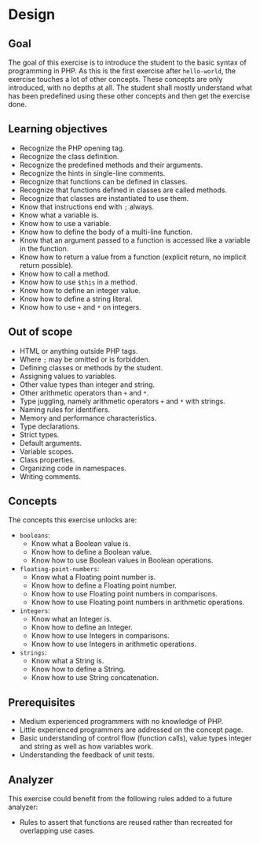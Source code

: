 # Design

## Goal

The goal of this exercise is to introduce the student to the basic syntax of programming in PHP.
As this is the first exercise after `hello-world`, the exercise touches a lot of other concepts.
These concepts are only introduced, with no depths at all.
The student shall mostly understand what has been predefined using these other concepts and then get the exercise done.

## Learning objectives

- Recognize the PHP opening tag.
- Recognize the class definition.
- Recognize the predefined methods and their arguments.
- Recognize the hints in single-line comments.
- Recognize that functions can be defined in classes.
- Recognize that functions defined in classes are called methods.
- Recognize that classes are instantiated to use them.
- Know that instructions end with `;` always.
- Know what a variable is.
- Know how to use a variable.
- Know how to define the body of a multi-line function.
- Know that an argument passed to a function is accessed like a variable in the function.
- Know how to return a value from a function (explicit return, no implicit return possible).
- Know how to call a method.
- Know how to use `$this` in a method.
- Know how to define an integer value.
- Know how to define a string literal.
- Know how to use `+` and `*` on integers.

## Out of scope

- HTML or anything outside PHP tags.
- Where `;` may be omitted or is forbidden.
- Defining classes or methods by the student.
- Assigning values to variables.
- Other value types than integer and string.
- Other arithmetic operators than `+` and `*`.
- Type juggling, namely arithmetic operators `+` and `*` with strings.
- Naming rules for identifiers.
- Memory and performance characteristics.
- Type declarations.
- Strict types.
- Default arguments.
- Variable scopes.
- Class properties.
- Organizing code in namespaces.
- Writing comments.

## Concepts

The concepts this exercise unlocks are:

- `booleans`:
  - Know what a Boolean value is.
  - Know how to define a Boolean value.
  - Know how to use Boolean values in Boolean operations.
- `floating-point-numbers`:
  - Know what a Floating point number is.
  - Know how to define a Floating point number.
  - Know how to use Floating point numbers in comparisons.
  - Know how to use Floating point numbers in arithmetic operations.
- `integers`:
  - Know what an Integer is.
  - Know how to define an Integer.
  - Know how to use Integers in comparisons.
  - Know how to use Integers in arithmetic operations.
- `strings`:
  - Know what a String is.
  - Know how to define a String.
  - Know how to use String concatenation.

## Prerequisites

- Medium experienced programmers with no knowledge of PHP.
- Little experienced programmers are addressed on the concept page.
- Basic understanding of control flow (function calls), value types integer and string as well as how variables work.
- Understanding the feedback of unit tests.

## Analyzer

This exercise could benefit from the following rules added to a future analyzer:

- Rules to assert that functions are reused rather than recreated for overlapping use cases.
